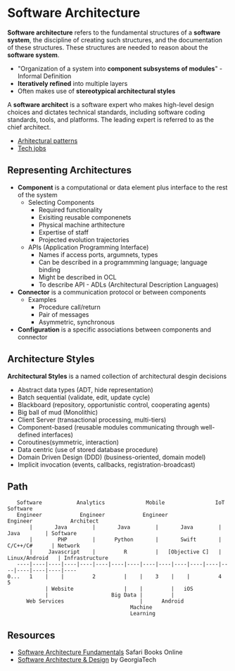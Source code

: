 # Software Architecture

**Software architecture** refers to the fundamental structures of a **software system**, the discipline of creating such structures, and the documentation of these structures. These structures are needed to reason about the **software system**.

- "Organization of a system into **component subsystems of modules**" - Informal Definition
- **Iteratively refined** into multiple layers
- Often makes use of **stereotypical architectural styles**

A **software architect** is a software expert who makes high-level design choices and dictates technical standards, including software coding standards, tools, and platforms. The leading expert is referred to as the chief architect.

- [Arhitectural patterns](/docs/misc/architectural-pattern.md)
- [Tech jobs](/docs/misc/tech-jobs.md)

## Representing Architectures

- **Component** is a computational or data element plus interface to the rest of the system
    - Selecting Components
        - Required functionality
        - Exisiting reusable componenets
        - Physical machine arthitecture
        - Expertise of staff
        - Projected evolution trajectories
    - APIs (Application Programming Interface)
        - Names if access ports, argumnets, types
        - Can be described in a programmming language; language binding
        - Might be described in OCL
        - To describe API - ADLs (Architectural Description Languages)
- **Connector** is a communication protocol or between components
    - Examples
        - Procedure call/return
        - Pair of messages
        - Asymmetric, synchronous
- **Configuration** is a specific associations between components and connector

## Architecture Styles

**Architectural Styles** is a named collection of architectural desgin decisions

- Abstract data types (ADT, hide representation)
- Batch sequential (validate, edit, update cycle)
- Blackboard (repository, opportunistic control, cooperating agents)
- Big ball of mud (Monolithic)
- Client Server (transactional processing, multi-tiers)
- Component-based (reusable modules communicating through well-defined interfaces)
- Coroutines(symmetric, interaction)
- Data centric (use of stored database procedure)
- Domain Driven Design (DDD) (business-oriented, domain model)
- Implicit invocation (events, callbacks, registration-broadcast)

## Path

       Software           Analytics             Mobile                IoT              Software
       Engineer            Engineer            Engineer            Engineer            Architect
           |       Java        |       Java        |       Java        |       Java        | Software
           |        PHP        |      Python       |       Swift       |     C/C++/C#      | Network
           |     Javascript    |         R         |   [Objective C]   |   Linux/Android   | Infrastructure
       ----|----|----|----|----|----|----|----|----|----|----|----|----|----|----|----|----|----
    0...   1    |    |         2         |    |    3    |    |         4                   5
                | Website                |    |         |   iOS
                |                    Big Data |         |         
          Web Services                        |      Android       
                                           Machine 
                                           Learning

## Resources

 - [Software Architecture Fundamentals](https://www.safaribooksonline.com/library/view/learning-path-software/9781491957974/) Safari Books Online
 - [Software Architecture & Design](https://www.udacity.com/course/software-architecture-design--ud821) by GeorgiaTech

